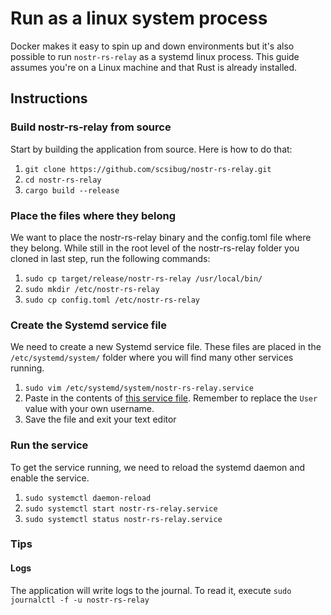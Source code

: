 # Run as a linux system process

Docker makes it easy to spin up and down environments but it's also possible to run `nostr-rs-relay` as a systemd linux process.
This guide assumes you're on a Linux machine and that Rust is already installed.

## Instructions

### Build nostr-rs-relay from source
Start by building the application from source. Here is how to do that:
1. `git clone https://github.com/scsibug/nostr-rs-relay.git`
2. `cd nostr-rs-relay`
3. `cargo build --release`

### Place the files where they belong
We want to place the nostr-rs-relay binary and the config.toml file where they belong. While still in the root level of the nostr-rs-relay folder you cloned in last step, run the following commands:
1. `sudo cp target/release/nostr-rs-relay /usr/local/bin/`
2. `sudo mkdir /etc/nostr-rs-relay`
2. `sudo cp config.toml /etc/nostr-rs-relay`

### Create the Systemd service file
We need to create a new Systemd service file. These files are placed in the `/etc/systemd/system/` folder where you will find many other services running.

1. `sudo vim /etc/systemd/system/nostr-rs-relay.service`
2. Paste in the contents of [this service file](../contrib/nostr-rs-relay.service). Remember to replace the `User` value with your own username.
3. Save the file and exit your text editor


### Run the service
To get the service running, we need to reload the systemd daemon and enable the service.

1. `sudo systemctl daemon-reload`
2. `sudo systemctl start nostr-rs-relay.service`
3. `sudo systemctl status nostr-rs-relay.service`


### Tips

#### Logs
The application will write logs to the journal. To read it, execute `sudo journalctl -f -u nostr-rs-relay`
